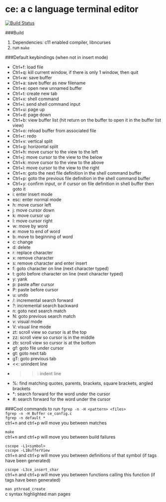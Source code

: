 # ce: a c language terminal editor

[![Build Status](https://travis-ci.org/justy989/ce.svg?branch=master)](https://travis-ci.org/justy989/ce)

###Build
1. Dependencies: c11 enabled compiler, libncurses
2. run `make`

###Default keybindings (when not in insert mode)
- Ctrl+f: load file
- Ctrl+q: kill current window, if there is only 1 window, then quit
- Ctrl+w: save buffer
- Ctrl+a: save buffer as new filename
- Ctrl+e: open new unnamed buffer
- Ctrl+t: create new tab
- Ctrl+x: shell command
- Ctrl+i: send shell command input
- Ctrl+u: page up
- Ctrl+d: page down
- Ctrl+b: view buffer list (hit return on the buffer to open it in the buffer list view)
- Ctrl+o: reload buffer from associated file
- Ctrl+r: redo
- Ctrl+v: vertical split
- Ctrl+g: horizontal split
- Ctrl+h: move cursor to the view to the left
- Ctrl+j: move cursor to the view to the below
- Ctrl+k: move cursor to the view to the above
- Ctrl+l: move cursor to the view to the right
- Ctrl+n: goto the next file definition in the shell command buffer
- Ctrl+p: goto the previous file definition in the shell command buffer
- Ctrl+y: confirm input, or if cursor on file definition in shell buffer then goto it
- i: enter insert mode
- esc: enter normal mode
- h: move cursor left
- j: move cursor down
- k: move cursor up
- l: move cursor right
- w: move by word
- e: move to end of word
- b: move to beginning of word
- c: change
- d: delete
- r: replace character
- x: remove character
- s: remove character and enter insert
- f: goto character on line (next character typed)
- t: goto before character on line (next character typed)
- y: yank
- p: paste after cursor
- P: paste before cursor
- u: undo
- /: incremental search forward
- ?: incremental search backward
- n: goto next search match
- N: goto previous search match
- v: visual mode
- V: visual line mode
- zt: scroll view so cursor is at the top
- zz: scroll view so cursor is in the middle
- zb: scroll view so cursor is at the bottom
- gf: goto file under cursor
- gt: goto next tab
- gT: goto previous tab
- <<: unindent line
- >>: indent line
- %: find matching quotes, parents, brackets, square brackets, angled brackets
- \*: search forward for the word under the cursor
- #: search forward for the word under the cursor

###Cool commands to run
`fgrep -n -H <pattern> <files>`  
`fgrep -n -H Buffer ce_config.c`  
`fgrep -n default *`  
ctrl+n and ctrl+p will move you between matches  
  
`make`  
ctrl+n and ctrl+p will move you between build failures  
  
`cscope -L1<symbol>`  
`cscope -L1BufferView`  
ctrl+n and ctrl+p will move you between definitions of that symbol (if tags have been generated)  
  
`cscope -L3ce_insert_char`  
ctrl+n and ctrl+p will move you between functions calling this function (if tags have been generated)  

`man pthread_create`  
c syntax highlighted man pages
